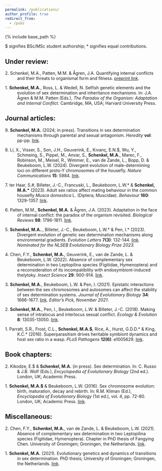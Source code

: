 ```yaml
---
permalink: /publications/
author_profile: true
redirect_from:
  - /pubs
---
```


{% include base_path %}

$ signifies BSc/MSc student authorship; * signifies equal contributions.

## Under review:
<p style="margin-left: 40px; text-indent: -40px;">
2. </b>Schenkel, M.A.</b>, Patten, M.M. & Ågren, J.A. Quantifying internal conflicts and their threats to organismal form and fitness. <a href="https://doi.org/10.1101/2024.02.05.578856"> preprint link</a>.
</p>
<p style="margin-left: 40px; text-indent: -40px;">
1. <b>Schenkel, M.A.</b>, Ross, L. & Wedell, N. Selfish genetic elements and the evolution of sex determination and inheritance mechanisms. In: J.A. Ågren & M.M. Patten (Eds.), <i>The Paradox of the Organism: Adaptation and Internal Conflict</i>. Cambridge, MA, USA; Harvard University Press.
</p>

## Journal articles:
<p style="margin-left: 40px; text-indent: -40px;">
9. <b>Schenkel, M.A.</b> (2024; in press). Transitions in sex determination mechanisms through parental and sexual antagonism. <i>Heredity</i> <b>vol</b>: pp-pp. <a href="https://doi.org/10.1038/s41437-024-00717-x">link</a>.
</p>

<p style="margin-left: 40px; text-indent: -40px;">
8. Li, X., Visser, S., Son, J.H., Geuverink, E., Kıvanç, E.N.$, Wu, Y., Schmeing, S., Pippel, M., Anvar, S., <b>Schenkel, M.A.</b>, Marec, F., Robinson, M., Meisel, R., Wimmer, E., van de Zande, L., Bopp, D. & Beukeboom, L.W. (2024). Divergent evolution of male-determining loci on different proto-Y chromosomes of the housefly. <i>Nature Communications</i> <b>15</b>: 5984. <a href="https://doi.org/10.1038/s41467-024-50390-1">link</a>.
</p>

<p style="margin-left: 40px; text-indent: -40px;">
7. ter Haar, S.#, Billeter, J.-C., Francuski, L., Beukeboom, L.W.* & <b>Schenkel, M.A.*</b> (2023). Adult sex ratios affect mating behaviour in the common housefly <i>Musca domestica</i> L. (Diptera; Muscidae). <i>Behaviour</i> <b>160</b>: 1329-1357. <a href="https://doi.org/10.1163/1568539X-bja10241">link</a>.
</p>

<p style="margin-left: 40px; text-indent: -40px;">
6. Patten, M.M., <b>Schenkel, M.A.</b> & Ågren, J.A. (2023). Adaptation in the face of internal conflict: the paradox of the organism revisited. <i>Biological Reviews</i> <b>98</b>: 1796-1811. <a href="https://doi.org/10.1111/brv.12983">link</a>.
</p>

<p style="margin-left: 40px; text-indent: -40px;">
5. <b>Schenkel, M.A.</b>., Billeter, J.-C., Beukeboom, L.W.* & Pen, I.* (2023). Divergent evolution of genetic sex determination mechanisms along environmental gradients. <i>Evolution Letters</i> <b>7(3)</b>: 132-144. <a href="https://doi.org/10.1093/evlett/qrad011">link</a>. <i>Nominated for the NLSEB Evolutionary Biology Prize 2023.</i>
</p>

<p style="margin-left: 40px; text-indent: -40px;">
4. Chen, F.Y., <b>Schenkel, M.A.</b>, Geuverink, E., van de Zande, L. & Beukeboom, L.W. (2022). Absence of complementary sex determination in two Leptopilina species (Figitidae, Hymenoptera) and a reconsideration of its incompatibility with endosymbiont-induced thelytoky. <i>Insect Science</i> <b>29</b>: 900-914. <a href="https://doi.org/10.1111/1744-7917.12969">link</a>.
</p>

<p style="margin-left: 40px; text-indent: -40px;">
3. <b>Schenkel, M.A.</b>, Beukeboom, L.W. & Pen, I. (2021). Epistatic interactions between the sex chromosomes and autosomes can affect the stability of sex determination systems. <i>Journal of Evolutionary Biology</i> <b>34</b>: 1666-1677. <a href="https://doi.org/10.1111/jeb.13939">link</a>. <i>Editor’s Pick, November 2021</i>.
</p>

<p style="margin-left: 40px; text-indent: -40px;">
2. <b>Schenkel, M.A.</b>, Pen, I., Beukeboom, L.W. & Billeter, J.-C. (2018). Making sense of intralocus and interlocus sexual conflict. <i>Ecology & Evolution</i> <b>8</b>: 13035-13050. <a href="https://doi.org/10.1002/ece3.4629">link</a>.
</p>

<p style="margin-left: 40px; text-indent: -40px;">
1. Parratt, S.R., Frost, C.L., <b>Schenkel, M.A.$</b>, Rice, A., Hurst, G.D.D.* & King, K.C.* (2016). Superparasitism drives heritable symbiont dynamics and host sex ratio in a wasp. <i>PLoS Pathogens</i> <b>12(6)</b>: e1005629.  <a href="https://doi.org/10.1371/journal.ppat.1005629">link</a>.
</p>

## Book chapters:
<p style="margin-left: 40px; text-indent: -40px;">
  2. Kikodze, E.$ & <b>Schenkel, M.A.</b> (in press). Sex determination. In: C. Russo & J.B. Wolf (Eds.), <i>Encyclopedia of Evolutionary Biology</i> (2nd ed.). London, UK; Academic Press.
</p>
<p style="margin-left: 40px; text-indent: -40px;">
  1. <b>Schenkel, M.A.$</b> & Beukeboom, L.W. (2016). Sex chromosome evolution: birth, maturation, decay and rebirth. In: R.M. Kliman (Ed.), <i>Encyclopedia of Evolutionary Biology</i> (1st ed.), vol. 4, pp. 72-80. London, UK; Academic Press. <a href="https://doi.org/10.1016/B978-0-12-800049-6.00147-5">link</a>.
</p>
  
## Miscellaneous:
<p style="margin-left: 40px; text-indent: -40px;">
  2. Chen, F.Y., <b>Schenkel, M.A.</b>, van de Zande, L. & Beukeboom, L.W. (2021). Absence of complementary sex determination in two Leptopilina species (Figitidae, Hymenoptera). Chapter in PhD thesis of Fangying Chen. University of Groningen; Groningen, the Netherlands. <a href="https://doi.org/10.33612/diss.174044388">link</a>.
</p>
<p style="margin-left: 40px; text-indent: -40px;">
  1. <b>Schenkel, M.A.</b> (2021). Evolutionary genetics and dynamics of transitions in sex determination. PhD thesis; University of Groningen; Groningen, the Netherlands. <a href="https://doi.org/10.33612/diss.166344703">link</a>.
</p>
